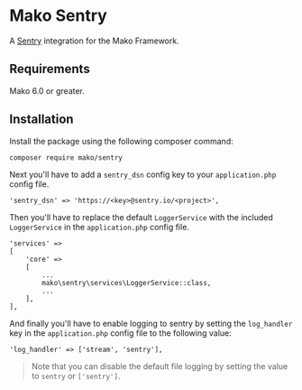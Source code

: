 # Mako Sentry

A [Sentry](https://sentry.io/welcome/) integration for the Mako Framework.

## Requirements

Mako 6.0 or greater.

## Installation

Install the package using the following composer command:

```
composer require mako/sentry
```

Next you'll have to add a `sentry_dsn` config key to your `application.php` config file.

```
'sentry_dsn' => 'https://<key>@sentry.io/<project>',
```

Then you'll have to replace the default `LoggerService` with the included `LoggerService` in the `application.php` config file.

```
'services' =>
[
	'core' =>
	[
		...
		mako\sentry\services\LoggerService::class,
		...
	],
],
```

And finally you'll have to enable logging to sentry by setting the `log_handler` key in the `application.php` config file to the following value:

```
'log_handler' => ['stream', 'sentry'],
```

> Note that you can disable the default file logging by setting the value to `sentry` or `['sentry']`.